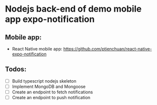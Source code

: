 # Nodejs back-end of demo mobile app expo-notification

## Mobile app:

- React Native mobile app: https://github.com/ptienchuan/react-native-expo-notification

## Todos:

- [ ] Build typescript nodejs skeleton
- [ ] Implement MongoDB and Mongoose
- [ ] Create an endpoint to fetch notifications
- [ ] Create an endpoint to push notification

